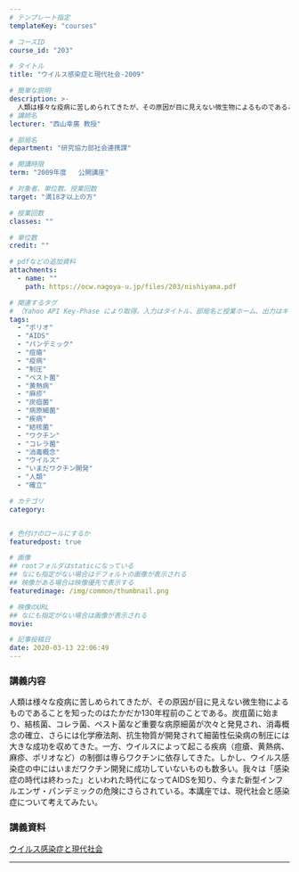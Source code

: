 ```yaml
---
# テンプレート指定
templateKey: "courses"

# コースID
course_id: "203"

# タイトル
title: "ウイルス感染症と現代社会-2009"

# 簡単な説明
description: >-
  人類は様々な疫病に苦しめられてきたが、その原因が目に見えない微生物によるものであることを知ったのはたかだか130年程前のことである。炭疽菌に始まり、結核菌、コレラ菌、ペスト菌など重要な病原細菌が次々と発見され、消毒概念の確立、さらには化学療法剤、抗生物質が開発されて細菌性伝染病の制圧には大きな成功を収めてきた。一方、ウイルスによって起こる疾病（痘瘡、黄熱病、麻疹、ポリオなど）の制御は専らワクチンに ....
# 講師名
lecturer: "西山幸廣 教授"

# 部局名
department: "研究協力部社会連携課"

# 開講時限
term: "2009年度	公開講座"

# 対象者、単位数、授業回数
target: "満18才以上の方"

# 授業回数
classes: ""

# 単位数
credit: ""

# pdfなどの追加資料
attachments:
  - name: "" 
    path: https://ocw.nagoya-u.jp/files/203/nishiyama.pdf

# 関連するタグ
# （Yahoo API Key-Phase により取得。入力はタイトル、部局名と授業ホーム、出力はキーフレーズ（tags））
tags:
  - "ポリオ"
  - "AIDS"
  - "パンデミック"
  - "痘瘡"
  - "疫病"
  - "制圧"
  - "ペスト菌"
  - "黄熱病"
  - "麻疹"
  - "炭疽菌"
  - "病原細菌"
  - "疾病"
  - "結核菌"
  - "ワクチン"
  - "コレラ菌"
  - "消毒概念"
  - "ウイルス"
  - "いまだワクチン開発"
  - "人類"
  - "確立"

# カテゴリ
category:


# 色付けのロールにするか
featuredpost: true

# 画像
## rootフォルダはstaticになっている
## なにも指定がない場合はデフォルトの画像が表示される
## 映像がある場合は映像優先で表示する
featuredimage: /img/common/thumbnail.png

# 映像のURL
## なにも指定がない場合は画像が表示される
movie: 

# 記事投稿日
date: 2020-03-13 22:06:49
---
```


### 講義内容

人類は様々な疫病に苦しめられてきたが、その原因が目に見えない微生物によるものであることを知ったのはたかだか130年程前のことである。炭疽菌に始まり、結核菌、コレラ菌、ペスト菌など重要な病原細菌が次々と発見され、消毒概念の確立、さらには化学療法剤、抗生物質が開発されて細菌性伝染病の制圧には大きな成功を収めてきた。一方、ウイルスによって起こる疾病（痘瘡、黄熱病、麻疹、ポリオなど）の制御は専らワクチンに依存してきた。しかし、ウイルス感染症の中にはいまだワクチン開発に成功していないものも数多い。我々は「感染症の時代は終わった」といわれた時代になってAIDSを知り、今また新型インフルエンザ・パンデミックの危険にさらされている。本講座では、現代社会と感染症について考えてみたい。














### 講義資料

[ウイルス感染症と現代社会](https://ocw.nagoya-u.jp/files/203/nishiyama.pdf) 









-----